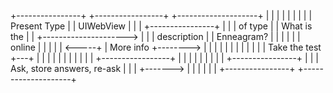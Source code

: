 
+----------------+                                            +-----------------+     +--------------------+
|                |                                            |                 |     |                    |
|                |                                            |  Present Type   |     |   UIWebView        |
|                |   +----------------+                       |                 |     |   of type          |
|  What is the   |   |                +---------------------> |                 |     |   description      |
|  Enneagram?    |   |                |                       |                 |     |   online           |
|                |   |                | <-----+               |  More info +--------> |                    |
|                |   |                |       |               |                 |     |                    |
|  Take the test +---+                |       |               |                 |     |                    |
|                |   |                |       |               +-----------------+     |                    |
|                |   |                |       |                                       |                    |
+----------------+   |                |       | Ask, store answers, re-ask            |                    |
                     |                +------->                                       |                    |
                     |                |                                               |                    |
                     +----------------+                                               +--------------------+
